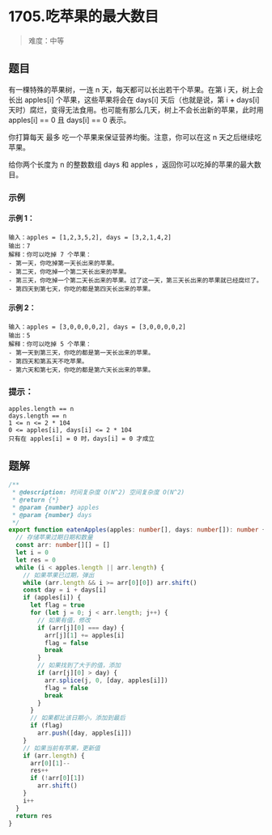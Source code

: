 # 1705.吃苹果的最大数目

> 难度：中等

## 题目

有一棵特殊的苹果树，一连 n 天，每天都可以长出若干个苹果。在第 i 天，树上会长出 apples[i] 个苹果，这些苹果将会在 days[i] 天后（也就是说，第 i + days[i] 天时）腐烂，变得无法食用。也可能有那么几天，树上不会长出新的苹果，此时用 apples[i] == 0 且 days[i] == 0 表示。

你打算每天 最多 吃一个苹果来保证营养均衡。注意，你可以在这 n 天之后继续吃苹果。

给你两个长度为 n 的整数数组 days 和 apples ，返回你可以吃掉的苹果的最大数目。

### 示例

#### 示例 1：

```
输入：apples = [1,2,3,5,2], days = [3,2,1,4,2]
输出：7
解释：你可以吃掉 7 个苹果：
- 第一天，你吃掉第一天长出来的苹果。
- 第二天，你吃掉一个第二天长出来的苹果。
- 第三天，你吃掉一个第二天长出来的苹果。过了这一天，第三天长出来的苹果就已经腐烂了。
- 第四天到第七天，你吃的都是第四天长出来的苹果。
```

#### 示例 2：

```
输入：apples = [3,0,0,0,0,2], days = [3,0,0,0,0,2]
输出：5
解释：你可以吃掉 5 个苹果：
- 第一天到第三天，你吃的都是第一天长出来的苹果。
- 第四天和第五天不吃苹果。
- 第六天和第七天，你吃的都是第六天长出来的苹果。
```

### 提示：

```
apples.length == n
days.length == n
1 <= n <= 2 * 104
0 <= apples[i], days[i] <= 2 * 104
只有在 apples[i] = 0 时，days[i] = 0 才成立
```

## 题解

```ts
/**
 * @description: 时间复杂度 O(N^2) 空间复杂度 O(N^2)
 * @return {*}
 * @param {number} apples
 * @param {number} days
 */
export function eatenApples(apples: number[], days: number[]): number {
  // 存储苹果过期日期和数量
  const arr: number[][] = []
  let i = 0
  let res = 0
  while (i < apples.length || arr.length) {
    // 如果苹果已过期，弹出
    while (arr.length && i >= arr[0][0]) arr.shift()
    const day = i + days[i]
    if (apples[i]) {
      let flag = true
      for (let j = 0; j < arr.length; j++) {
        // 如果有值，修改
        if (arr[j][0] === day) {
          arr[j][1] += apples[i]
          flag = false
          break
        }
        // 如果找到了大于的值，添加
        if (arr[j][0] > day) {
          arr.splice(j, 0, [day, apples[i]])
          flag = false
          break
        }
      }
      // 如果都比该日期小，添加到最后
      if (flag)
        arr.push([day, apples[i]])
    }
    // 如果当前有苹果，更新值
    if (arr.length) {
      arr[0][1]--
      res++
      if (!arr[0][1])
        arr.shift()
    }
    i++
  }
  return res
}
```
